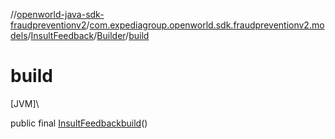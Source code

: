 //[openworld-java-sdk-fraudpreventionv2](../../../../index.md)/[com.expediagroup.openworld.sdk.fraudpreventionv2.models](../../index.md)/[InsultFeedback](../index.md)/[Builder](index.md)/[build](build.md)

# build

[JVM]\

public final [InsultFeedback](../index.md)[build](build.md)()
